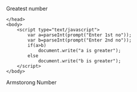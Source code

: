  <!DOCTYPE html>
 <html>
 <head>
 	<meta charset="utf-8">
 	<meta name="viewport" content="width=device-width, initial-scale=1">
 	<title>this is a javascript</title>
 </head>
 <body>
 <script type="text/javascript">
 	var age;
 	age=parseInt(prompt("Enter you age"));
 	if(age>=18)
 		document.write("eligiable for voteing");
 	else
 		document.write("Not eligiable for voteing");
 </script>
 </body>
 </html>


 Greatest number

  <html>
 	<head>
 		
 	</head>
 	<body>
 		<script type="text/javascript">
 			var a=parseInt(prompt("Enter 1st no"));
 			var b=parseInt(prompt("Enter 2nd no"));
 			if(a>b)
 				document.write("a is greater");
 			else
 				document.write("b is greater");
 		</script>
 	</body>
 </html>

 Armstorong Number
 <script>
 			var n,a1,a2,b1,b2;
 			n=parseInt(prompt("Enter any 3 digit no"));
 			a1=Math.floor(n/100);
 			b1=n%100;
 			a2=Math.floor(b1/10);
 			b2=b1%10;
 			x=a1*a1*a1;
 			y=a2*a2*a2;
 			z=b2*b2*b2;
 			if((x+y+z)==n)
 				document.write("armstrong Number");
 			else
 				document.write("not armstrong Number");
 		</script>
 
